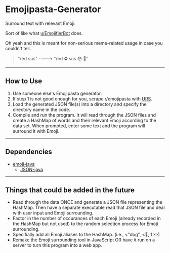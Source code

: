 # Emojipasta-Generator
Surround text with relevant Emoji.

Sort of like what [u/EmojifierBot](https://www.reddit.com/user/EmojifierBot) does.

Oh yeah and this is meant for non-serious meme-related usage in case you couldn't tell.

> "red sus" ----> "red :no_entry: sus :flushed: :speak_no_evil:"

---

## How to Use

1) Use someone else's Emojipasta generator.
2) If step 1 is not good enough for you, scrape r/emojipasta with [URS](https://github.com/JosephLai241/URS).
3) Load the generated JSON file(s) into a directory and specify the directory name in the code.
4) Compile and run the program. It will read through the JSON files and create a HashMap of words and their relevant Emoji according to the data set. When prompted, enter some text and the program will surround it with Emoji.

---

## Dependencies

- [emoji-java](https://github.com/vdurmont/emoji-java)
  - [JSON-java](https://github.com/stleary/JSON-java)

---

## Things that could be added in the future

- Read through the data ONCE and generate a JSON file representing the HashMap. Then have a separate executable read that JSON file and deal with user input and Emoji surrounding.
- Factor in the number of occurances of each Emoji (already recorded in the HashMap but not used) to the random selection process for Emoji surrounding.
- Specifially add all Emoji aliases to the HashMap. (i.e., <"dog", <:dog:, 1>>)
- Remake the Emoji surrounding tool in JavaScript OR have it run on a server to turn this program into a web app.
